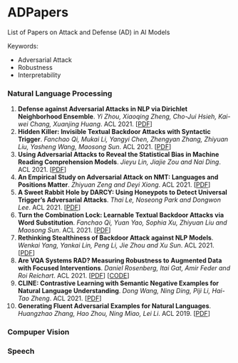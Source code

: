 # ADPapers
List of Papers on Attack and Defense (AD) in AI Models

Keywords: 
- Adversarial Attack
- Robustness
- Interpretability


### Natural Language Processing
1. **Defense against Adversarial Attacks in NLP via Dirichlet Neighborhood Ensemble**. *Yi Zhou, Xiaoqing Zheng, Cho-Jui Hsieh, Kai-wei Chang, Xuanjing Huang*. ACL 2021. [[PDF](https://arxiv.org/abs/2006.11627)]
2. **Hidden Killer: Invisible Textual Backdoor Attacks with Syntactic Trigger**. *Fanchao Qi, Mukai Li, Yangyi Chen, Zhengyan Zhang, Zhiyuan Liu, Yasheng Wang, Maosong Sun*. ACL 2021.  [[PDF](https://arxiv.org/abs/2105.12400)]
3. **Using Adversarial Attacks to Reveal the Statistical Bias in Machine Reading Comprehension Models**. *Jieyu Lin, Jiajie Zou and Nai Ding*. ACL 2021. [[PDF](https://arxiv.org/abs/2105.11136)] 
4. **An Empirical Study on Adversarial Attack on NMT: Languages and Positions Matter**. *Zhiyuan Zeng and Deyi Xiong*. ACL 2021. [[PDF]()] 
5. **A Sweet Rabbit Hole by DARCY: Using Honeypots to Detect Universal Trigger’s Adversarial Attacks**. *Thai Le, Noseong Park and Dongwon Lee*. ACL 2021. [[PDF](https://arxiv.org/abs/2011.10492)]
6. **Turn the Combination Lock: Learnable Textual Backdoor Attacks via Word Substitution**. *Fanchao Qi, Yuan Yao, Sophia Xu, Zhiyuan Liu and Maosong Sun*. ACL 2021. [[PDF](https://arxiv.org/abs/2106.06361)]
7. **Rethinking Stealthiness of Backdoor Attack against NLP Models**. *Wenkai Yang, Yankai Lin, Peng Li, Jie Zhou and Xu Sun*. ACL 2021. [[PDF]()] 
8. **Are VQA Systems RAD? Measuring Robustness to Augmented Data with Focused Interventions**. *Daniel Rosenberg, Itai Gat, Amir Feder and Roi Reichart*. ACL 2021. [[PDF](https://arxiv.org/abs/2106.04484)] [[CODE](https://danrosenberg.github.io/rad-measure/)]
9. **CLINE: Contrastive Learning with Semantic Negative Examples for Natural Language Understanding**. *Dong Wang, Ning Ding, Piji Li, Hai-Tao Zheng*. ACL 2021. [[PDF](https://arxiv.org/abs/2107.00440)]
10. **Generating Fluent Adversarial Examples for Natural Languages**. *Huangzhao Zhang, Hao Zhou, Ning Miao, Lei Li*. ACL 2019. [[PDF](https://arxiv.org/abs/2007.06174)] 

### Compuper Vision


### Speech

